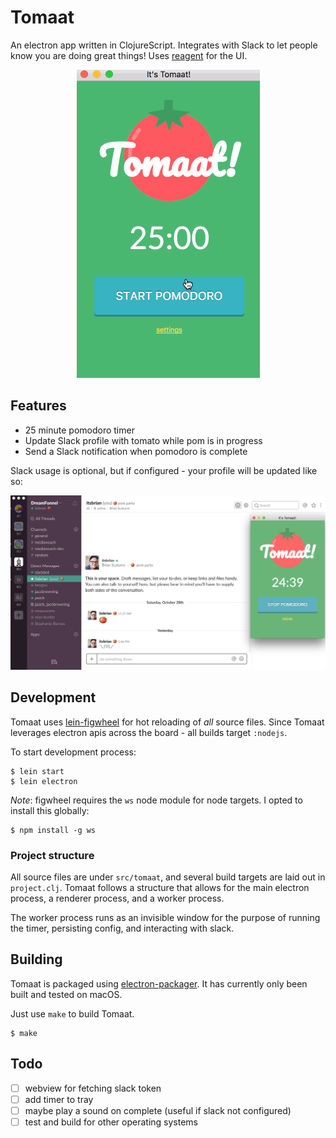 # Tomaat

An electron app written in ClojureScript. Integrates with Slack to let people know you
are doing great things! Uses [reagent](http://reagent-project.github.io/) for the UI.

<p align="center">
  <img src="tomaat-example.gif?raw=true" alt="Tomaat example" />
</p>

## Features

* 25 minute pomodoro timer
* Update Slack profile with tomato while pom is in progress
* Send a Slack notification when pomodoro is complete

Slack usage is optional, but if configured - your profile will be updated like so:

<p align="center">
  <img src="slack-screenshot.png?raw=true" alt="Slack with updated profile" />
</p>

## Development
Tomaat uses [lein-figwheel](https://github.com/bhauman/lein-figwheel) for hot reloading of *all*
source files. Since Tomaat leverages electron apis across the board - all builds target `:nodejs`.

To start development process:

```
$ lein start
$ lein electron
```

*Note*: figwheel requires the `ws` node module for node targets. I opted to install this globally:

```
$ npm install -g ws
```

### Project structure
All source files are under `src/tomaat`, and several build targets are laid out in `project.clj`. Tomaat follows
a structure that allows for the main electron process, a renderer process, and a worker process.

The worker process runs as an invisible window for the purpose of running the timer, persisting config, and interacting
with slack.

## Building
Tomaat is packaged using [electron-packager](https://github.com/electron-userland/electron-packager). It has currently
only been built and tested on macOS.

Just use `make` to build Tomaat.

```
$ make
```

## Todo
- [ ] webview for fetching slack token
- [ ] add timer to tray
- [ ] maybe play a sound on complete (useful if slack not configured)
- [ ] test and build for other operating systems
